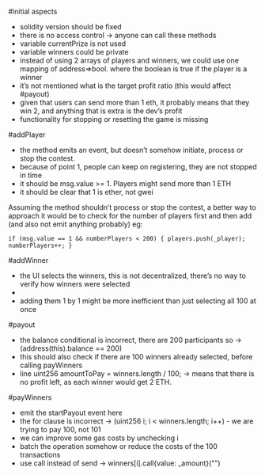 #initial aspects

- solidity version should be fixed
- there is no access control → anyone can call these methods
- variable currentPrize is not used
- variable winners could be private
- instead of using 2 arrays of players and winners, we could use one mapping of address=>bool. where the boolean is true if the player is a winner
- it’s not mentioned what is the target profit ratio (this would affect #payout)
- given that users can send more than 1 eth, it probably means that they win 2, and anything that is extra is the dev’s profit
- functionality for stopping or resetting the game is missing

#addPlayer

- the method emits an event, but doesn’t somehow initiate, process or stop the contest.
- because of point 1, people can keep on registering, they are not stopped in time
- it should be msg.value >= 1. Players might send more than 1 ETH
- it should be clear that 1 is ether, not gwei

Assuming the method shouldn’t process or stop the contest, a better way to approach it would be to check for the number of players first and then add (and also not emit anything probably)
eg:

`if (msg.value == 1 && numberPlayers < 200) {
  players.push(_player);
  numberPlayers++;
}`

#addWinner

- the UI selects the winners, this is not decentralized, there’s no way to verify how winners were selected
-
- adding them 1 by 1 might be more inefficient than just selecting all 100 at once

#payout

- the balance conditional is incorrect, there are 200 participants so → (address(this).balance == 200)
- this should also check if there are 100 winners already selected, before calling payWinners
- line uint256 amountToPay = winners.length / 100; → means that there is no profit left, as each winner would get 2 ETH.

#payWinners

- emit the startPayout event here
- the for clause is incorrect → (uint256 i; i < winners.length; i++) - we are trying to pay 100, not 101
- we can improve some gas costs by unchecking i
- batch the operation somehow or reduce the costs of the 100 transactions
- use call instead of send →
  winners[i].call{value: \_amount}("")
